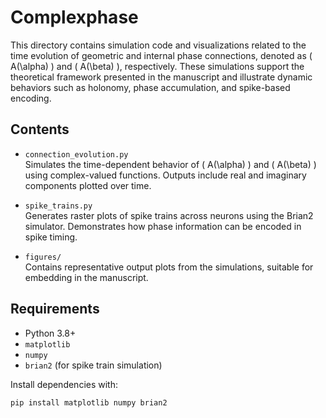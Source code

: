 # Complexphase

This directory contains simulation code and visualizations related to the time evolution of geometric and internal phase connections, denoted as \( A(\alpha) \) and \( A(\beta) \), respectively. These simulations support the theoretical framework presented in the manuscript and illustrate dynamic behaviors such as holonomy, phase accumulation, and spike-based encoding.

## Contents

- `connection_evolution.py`  
  Simulates the time-dependent behavior of \( A(\alpha) \) and \( A(\beta) \) using complex-valued functions. Outputs include real and imaginary components plotted over time.

- `spike_trains.py`  
  Generates raster plots of spike trains across neurons using the Brian2 simulator. Demonstrates how phase information can be encoded in spike timing.

- `figures/`  
  Contains representative output plots from the simulations, suitable for embedding in the manuscript.

## Requirements

- Python 3.8+
- `matplotlib`
- `numpy`
- `brian2` (for spike train simulation)

Install dependencies with:

```bash
pip install matplotlib numpy brian2
